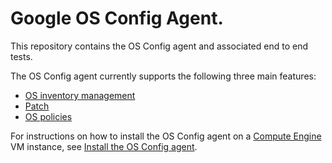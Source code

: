 # Google OS Config Agent.

This repository contains the OS Config agent and associated end to end tests.

The OS Config agent currently supports the following three main features:
- [OS inventory management](https://cloud.google.com/compute/docs/instances/os-inventory-management)
- [Patch](https://cloud.google.com/compute/docs/os-patch-management)
- [OS policies](https://cloud.google.com/compute/docs/os-config-management)

For instructions on how to install the OS Config agent on a [Compute Engine](https://cloud.google.com/compute) VM instance, see [Install the OS Config agent](https://cloud.google.com/compute/docs/manage-os#agent-install).

